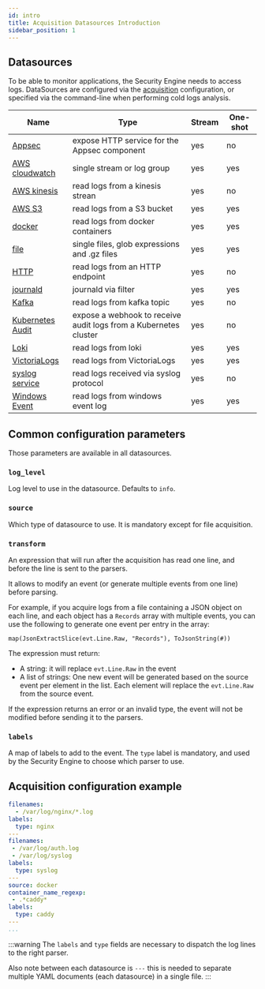 ```yaml
---
id: intro
title: Acquisition Datasources Introduction
sidebar_position: 1
---
```


## Datasources

To be able to monitor applications, the Security Engine needs to access logs.
DataSources are configured via the [acquisition](/configuration/crowdsec_configuration.md#acquisition_path) configuration, or specified via the command-line when performing cold logs analysis.


Name | Type | Stream | One-shot
-----|------|--------|----------
[Appsec](/log_processor/data_sources/appsec.md) | expose HTTP service for the Appsec component | yes | no
[AWS cloudwatch](/log_processor/data_sources/cloudwatch.md) | single stream or log group | yes | yes
[AWS kinesis](/log_processor/data_sources/kinesis.md)| read logs from a kinesis strean | yes | no
[AWS S3](/log_processor/data_sources/s3.md)| read logs from a S3 bucket | yes | yes
[docker](/log_processor/data_sources/docker.md) | read logs from docker containers | yes | yes
[file](/log_processor/data_sources/file.md) | single files, glob expressions and .gz files | yes | yes
[HTTP](/log_processor/data_sources/http.md) | read logs from an HTTP endpoint | yes | no
[journald](/log_processor/data_sources/journald.md) | journald via filter | yes | yes
[Kafka](/log_processor/data_sources/kafka.md)| read logs from kafka topic | yes | no
[Kubernetes Audit](/log_processor/data_sources/kubernetes_audit.md) | expose a webhook to receive audit logs from a Kubernetes cluster  | yes | no
[Loki](/log_processor/data_sources/loki.md) | read logs from loki | yes | yes
[VictoriaLogs](/log_processor/data_sources/victorialogs.md) | read logs from VictoriaLogs | yes | yes
[syslog service](/log_processor/data_sources/syslog_service.md) | read logs received via syslog protocol | yes | no
[Windows Event](/log_processor/data_sources/windows_event_log.md)| read logs from windows event log | yes | yes

## Common configuration parameters

Those parameters are available in all datasources.

### `log_level`

Log level to use in the datasource. Defaults to `info`.

### `source`

Which type of datasource to use. It is mandatory except for file acquisition.

### `transform`

An expression that will run after the acquisition has read one line, and before the line is sent to the parsers.

It allows to modify an event (or generate multiple events from one line) before parsing.

For example, if you acquire logs from a file containing a JSON object on each line, and each object has a `Records` array with multiple events, you can use the following to generate one event per entry in the array:
```
map(JsonExtractSlice(evt.Line.Raw, "Records"), ToJsonString(#))
```

The expression must return:
 - A string: it will replace `evt.Line.Raw` in the event
 - A list of strings: One new event will be generated based on the source event per element in the list. Each element will replace the `evt.Line.Raw` from the source event.

If the expression returns an error or an invalid type, the event will not be modified before sending it to the parsers.

### `labels`

A map of labels to add to the event.
The `type` label is mandatory, and used by the Security Engine to choose which parser to use.

## Acquisition configuration example

```yaml title="/etc/crowdsec/acquis.yaml"
filenames:
  - /var/log/nginx/*.log
labels:
  type: nginx
---
filenames:
 - /var/log/auth.log
 - /var/log/syslog
labels:
  type: syslog
---
source: docker
container_name_regexp:
 - .*caddy*
labels:
  type: caddy
---
...
```

:::warning
The `labels` and `type` fields are necessary to dispatch the log lines to the right parser.

Also note between each datasource is `---` this is needed to separate multiple YAML documents (each datasource) in a single file.
:::
